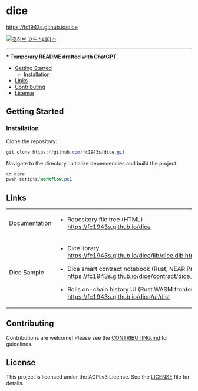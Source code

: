 # dice

<https://fc1943s.github.io/dice>

[![깃허브 코드스페이스](https://github.com/codespaces/badge.svg)](https://github.com/codespaces/new?hide_repo_select=true&ref=main&repo=1083705501)

---

**\* Temporary README drafted with ChatGPT.**

- [Getting Started](#getting-started)
  - [Installation](#installation)
- [Links](#links)
- [Contributing](#contributing)
- [License](#license)

## Getting Started

### Installation

Clone the repository:

```powershell
git clone https://github.com/fc1943s/dice.git
```

Navigate to the directory, initialize dependencies and build the project:

```powershell
cd dice
pwsh scripts/workflow.ps1
```

## Links

<table>

<tr>
<td>

Documentation

</td>
<td>

- Repository file tree (HTML)  
<https://fc1943s.github.io/dice>

</td>
</tr>

<tr>
<td>

Dice Sample

</td>
<td>

- Dice library  
<https://fc1943s.github.io/dice/lib/dice.dib.html>

- Dice smart contract notebook (Rust, NEAR Protocol)  
<https://fc1943s.github.io/dice/contract/dice_contract.dib.html>

- Rolls on-chain history UI (Rust WASM frontend)  
<https://fc1943s.github.io/dice/ui/dist>

</td>
</tr>

</table>

## Contributing

Contributions are welcome! Please see the [CONTRIBUTING.md](https://github.com/fc1943s/.github/blob/main/CONTRIBUTING.md) for guidelines.

## License

This project is licensed under the AGPLv3 License. See the [LICENSE](https://github.com/fc1943s/dice/blob/main/LICENSE) file for details.
